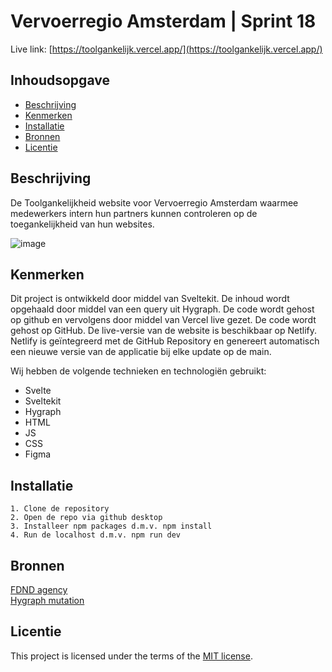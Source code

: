 # Vervoerregio Amsterdam | Sprint 18

Live link: [https://toolgankelijk.vercel.app/](https://toolgankelijk.vercel.app/)

## Inhoudsopgave

- [Beschrijving](#beschrijving)
- [Kenmerken](#kenmerken)
- [Installatie](#installatie)
- [Bronnen](#bronnen)
- [Licentie](#licentie)

## Beschrijving

De Toolgankelijkheid website voor Vervoerregio Amsterdam waarmee medewerkers intern hun partners kunnen controleren op de toegankelijkheid van hun websites.

![image](https://github.com/WesleySchorel/lose-your-head-the-client-case/assets/112857487/3044aca6-4b97-42b7-bc4d-501c73ca8a4a)

## Kenmerken

Dit project is ontwikkeld door middel van Sveltekit. De inhoud wordt opgehaald door middel van een query uit Hygraph. De code wordt gehost op github en vervolgens door middel van Vercel live gezet. De code wordt gehost op GitHub. De live-versie van de website is beschikbaar op Netlify. Netlify is geïntegreerd met de GitHub Repository en genereert automatisch een nieuwe versie van de applicatie bij elke update op de main.

Wij hebben de volgende technieken en technologiën gebruikt:

- Svelte
- Sveltekit
- Hygraph
- HTML
- JS
- CSS
- Figma

## Installatie

```
1. Clone de repository
2. Open de repo via github desktop
3. Installeer npm packages d.m.v. npm install
4. Run de localhost d.m.v. npm run dev
```

## Bronnen

[FDND agency](https://github.com/fdnd-agency/vervoerregio-amsterdam) <br>
[Hygraph mutation](https://hygraph.com/docs/api-reference/content-api/mutations) <br>

## Licentie

This project is licensed under the terms of the [MIT license](./LICENSE).
